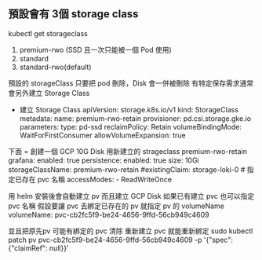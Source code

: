
## 預設會有 3個 storage class
kubectl get storageclass
1. premium-rwo (SSD 且一次只能被一個 Pod 使用)
2. standard
3. standard-rwo(default)

預設的 storageClass 只要把 pod 刪除，Disk 會一併被刪除
有特定保存需求通常會另外建立 Storage Class

* 建立 Storage Class
apiVersion: storage.k8s.io/v1
kind: StorageClass
metadata:
  name: premium-rwo-retain
provisioner: pd.csi.storage.gke.io
parameters:
  type: pd-ssd
reclaimPolicy: Retain
volumeBindingMode: WaitForFirstConsumer
allowVolumeExpansion: true

下面 = 創建一個 GCP 10G Disk 用新建立的 strageclass premium-rwo-retain
grafana:
  enabled: true
  persistence:
    enabled: true
    size: 10Gi
    storageClassName: premium-rwo-retain
    #existingClaim: storage-loki-0 # 指定已存在 pvc 名稱
    accessModes:
      - ReadWriteOnce

用 helm 安裝後會自動建立 pv 而且建立 GCP Disk
如果已有建立 pvc 也可以指定 pvc 名稱
假設要讓 pvc 去綁定已存在的 pv 就指定 pv 的 volumeName
  volumeName: pvc-cb2fc5f9-be24-4656-9ffd-56cb949c4609

並且把原先pv 可能有綁定的 pvc 清除 重新建立 pvc 就能重新綁定
sudo kubectl patch pv pvc-cb2fc5f9-be24-4656-9ffd-56cb949c4609 -p '{"spec":{"claimRef": null}}'
